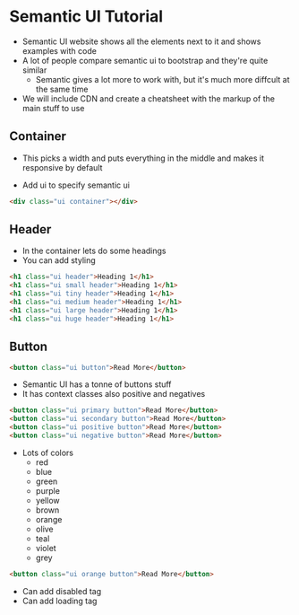 # Semantic UI Tutorial

- Semantic UI website shows all the elements next to it and shows examples with code
- A lot of people compare semantic ui to bootstrap and they're quite similar
  - Semantic gives a lot more to work with, but it's much more diffcult at the same time
- We will include CDN and create a cheatsheet with the markup of the main stuff to use

## Container

- This picks a width and puts everything in the middle and makes it responsive by default

- Add ui to specify semantic ui

```html
<div class="ui container"></div>
```

## Header

- In the container lets do some headings
- You can add styling

```html
<h1 class="ui header">Heading 1</h1>
<h1 class="ui small header">Heading 1</h1>
<h1 class="ui tiny header">Heading 1</h1>
<h1 class="ui medium header">Heading 1</h1>
<h1 class="ui large header">Heading 1</h1>
<h1 class="ui huge header">Heading 1</h1>
```

## Button

```html
<button class="ui button">Read More</button>
```

- Semantic UI has a tonne of buttons stuff
- It has context classes also positive and negatives

```html
<button class="ui primary button">Read More</button>
<button class="ui secondary button">Read More</button>
<button class="ui positive button">Read More</button>
<button class="ui negative button">Read More</button>
```

- Lots of colors
  - red
  - blue
  - green
  - purple
  - yellow
  - brown
  - orange
  - olive
  - teal
  - violet
  - grey

```html
<button class="ui orange button">Read More</button>
```

- Can add disabled tag
- Can add loading tag
